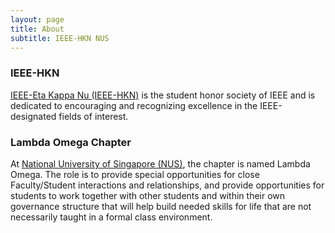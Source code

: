 ```yaml
---
layout: page
title: About
subtitle: IEEE-HKN NUS
---
```


### IEEE-HKN

[IEEE-Eta Kappa Nu (IEEE-HKN)](https://hkn.ieee.org/) is the student honor society of IEEE and is dedicated to encouraging and recognizing excellence in the IEEE-designated fields of interest.

### Lambda Omega Chapter

At [National University of Singapore (NUS)](http://www.nus.edu.sg/), the chapter is named Lambda Omega. The role is to provide special opportunities for close Faculty/Student interactions and relationships, and provide opportunities for students to work together with other students and within their own governance structure that will help build needed skills for life that are not necessarily taught in a formal class environment.

